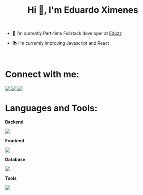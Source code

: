 
<h1 align="center">Hi 👋, I'm Eduardo Ximenes</h1>
</br>
<ul>
  <li>
    <p>🔭 I’m currently Part-time Fullstack developer at <a href="https://www.eduzz.com/pt-br"> Eduzz</a></p>
  </li>
  <li> 
    <p>📚 I’m currently improving Javascript and React</p>
  </li>
  <!--<li>
     <p>Ask me about Blockchain, NFT, EVM, PHP and Laravel </p>
  </li>-->
</ul>
</br>
<h1 align="left">Connect with me:</h1>
<p>
  <a href="https://discord.com/invite/eduardoximeness"> 
    <img align="center" src="https://skillicons.dev/icons?i=discord" />
  </a>
  <a href="https://www.linkedin.com/in/eduardoximenes/"> 
    <img align="center" src="https://skillicons.dev/icons?i=linkedin" />
  </a>
  <a href="mailto:eduardovximenes@gmail.com"> 
    <img align="center" src="https://skillicons.dev/icons?i=gmail&theme=dark" />
  </a>
</p>
 
<h1 align="left">Languages and Tools:</h1>
<p>
  <strong>Backend</strong>
</p>
<p align="left">
  <a href="https://skillicons.dev">
    <img src="https://skillicons.dev/icons?i=c,cpp,cs,dotnet,php,laravel,nodejs,express,py" />
  </a>
</p>
<p>
  <strong>Frontend</strong>
</p>
<p align="left">
  <a href="https://go-skill-icons.vercel.app/">
    <img src="https://go-skill-icons.vercel.app/api/icons?i=js,html,css,react,tailwind,alpinejs,vue,livewire,filament&theme=dark" />
  </a>
</p>

<p>
  <strong>Database</strong>
</p>
<p align="left">
  <a href="https://skillicons.dev">
    <img src="https://skillicons.dev/icons?i=mysql,postgres,sqlite" />
  </a>
</p>
<p>
  <strong>Tools</strong>
</p>
<p align="left">
  <a href="https://go-skill-icons.vercel.app/">
    <img src="https://go-skill-icons.vercel.app/api/icons?i=git,github,vscode,linux,latex,matlab,postman,docker&theme=dark" />
  </a>
</p>
<br>
